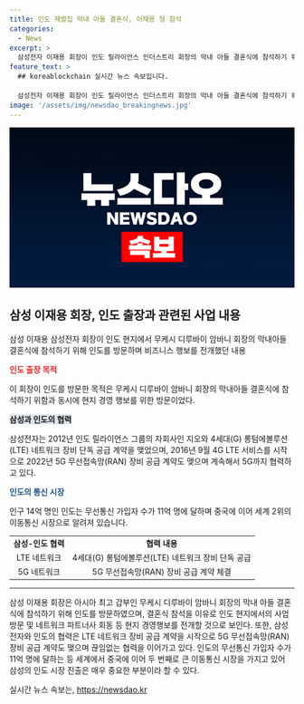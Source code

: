 ```yaml
---
title: 인도 재벌집 막내 아들 결혼식, 이재용 형 참석
categories:
  - News
excerpt: >
  삼성전자 이재용 회장이 인도 릴라이언스 인더스트리 회장의 막내 아들 결혼식에 참석하기 위해 인도를 방문했다. 이 회장은 아시아 최고 갑부인 무케시 암바니와의 친분이 알려져 있으며, 이번 결혼식에는 세계 각국의 유명인사들이 참석한다. 삼성전자는 2012년부터 인도 릴라이언스 그룹과의 협력으로 네트워크 장비를 공급해왔고, 5G까지 협력을 이어가고 있다. 암바니 회장은 석유, 가스, 통신 시장 등 다방면으로 사업을 영위하며, 그의 재산은 세계 12위에 해당하는 규모를 자랑한다.
feature_text: >
  ## koreablockchain 실시간 뉴스 속보입니다.

  삼성전자 이재용 회장이 인도 릴라이언스 인더스트리 회장의 막내 아들 결혼식에 참석하기 위해 인도를 방문했다. 이 회장은 아시아 최고 갑부인 무케시 암바니와의 친분이 알려져 있으며, 이번 결혼식에는 세계 각국의 유명인사들이 참석한다. 삼성전자는 2012년부터 인도 릴라이언스 그룹과의 협력으로 네트워크 장비를 공급해왔고, 5G까지 협력을 이어가고 있다. 암바니 회장은 석유, 가스, 통신 시장 등 다방면으로 사업을 영위하며, 그의 재산은 세계 12위에 해당하는 규모를 자랑한다.
image: '/assets/img/newsdao_breakingnews.jpg'
---
```


<p><img src="/assets/img/newsdao_breakingnews.jpg" alt="koreablockchain 속보" /></p>

<h2 data-ke-size="size26">삼성 이재용 회장, 인도 출장과 관련된 사업 내용</h2>

<p data-ke-size="size16">삼성 이재용 삼성전자 회장이 인도 현지에서 무케시 디루바이 암바니 회장의 막내아들 결혼식에 참석하기 위해 인도를 방문하며 비즈니스 행보를 전개했던 내용</p>

<p><b><span style="color: #ee2323;">인도 출장 목적</span></b></p>

<p data-ke-size="size16">이 회장이 인도를 방문한 목적은 무케시 디루바이 암바니 회장의 막내아들 결혼식에 참석하기 위함과 동시에 현지 경영 행보를 위한 방문이었다.</p>

<p><b><span style="background-color: #21538527;">삼성과 인도의 협력</span></b></p>

<p data-ke-size="size16">삼성전자는 2012년 인도 릴라이언스 그룹의 자회사인 지오와 4세대(G) 롱텀에볼루션(LTE) 네트워크 장비 단독 공급 계약을 맺었으며, 2016년 9월 4G LTE 서비스를 시작으로 2022년 5G 무선접속망(RAN) 장비 공급 계약도 맺으며 계속해서 5G까지 협력하고 있다.</p>

<p><b><span style="color: #1a5490;">인도의 통신 시장</span></b></p>

<p data-ke-size="size16">인구 14억 명인 인도는 무선통신 가입자 수가 11억 명에 달하며 중국에 이어 세계 2위의 이동통신 시장으로 알려져 있습니다.</p>

<table>
<tbody>
<tr>
<td style="text-align: center; height: 17px;"><b>삼성-인도 협력</b></td>
<td style="text-align: center; height: 17px;"><b>협력 내용</b></td>
</tr>
<tr>
<td style="text-align: center; height: 17px;">LTE 네트워크</td>
<td style="text-align: center; height: 17px;">4세대(G) 롱텀에볼루션(LTE) 네트워크 장비 단독 공급</td>
</tr>
<tr>
<td style="text-align: center; height: 17px;">5G 네트워크</td>
<td style="text-align: center; height: 17px;">5G 무선접속망(RAN) 장비 공급 계약 체결</td>
</tr>
</tbody>
</table>

<hr>

<p data-ke-size="size16">삼성 이재용 회장은 아시아 최고 갑부인 무케시 디루바이 암바니 회장의 막내 아들 결혼식에 참석하기 위해 인도를 방문하였으며, 결혼식 참석을 이유로 인도 현지에서의 사업 방문 및 네트워크 파트너사 회동 등 현지 경영행보를 전개할 것으로 보인다. 또한, 삼성전자와 인도의 협력은 LTE 네트워크 장비 공급 계약을 시작으로 5G 무선접속망(RAN) 장비 공급 계약도 맺으며 끊임없는 협력을 이어가고 있다. 인도의 무선통신 가입자 수가 11억 명에 달하는 등 세계에서 중국에 이어 두 번째로 큰 이동통신 시장을 가지고 있어 삼성의 인도 시장 진출은 매우 중요한 부분이라 할 수 있다.
</p>
실시간 뉴스 속보는, <a href="https://newsdao.kr" rel="dofollow">https://newsdao.kr</a>


